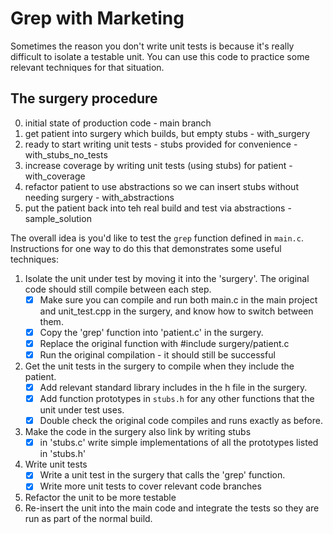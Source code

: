 Grep with Marketing
===================

Sometimes the reason you don't write unit tests is because it's really difficult to isolate a testable unit. 
You can use this code to practice some relevant techniques for that situation.

The surgery procedure
---------------------
0. initial state of production code - main branch
1. get patient into surgery which builds, but empty stubs - with_surgery
2. ready to start writing unit tests - stubs provided for convenience - with_stubs_no_tests
3. increase coverage by writing unit tests (using stubs) for patient - with_coverage
4. refactor patient to use abstractions so we can insert stubs without needing surgery - with_abstractions
5. put the patient back into teh real build and test via abstractions - sample_solution


The overall idea is you'd like to test the `grep` function defined in `main.c`. 
Instructions for one way to do this that demonstrates some useful techniques:

1. Isolate the unit under test by moving it into the 'surgery'. The original code should still compile between each step.
    - [x] Make sure you can compile and run both main.c in the main project and unit_test.cpp in the surgery, and know how to switch between them.
    - [x] Copy the 'grep' function into 'patient.c' in the surgery.
    - [x] Replace the original function with #include surgery/patient.c
    - [x] Run the original compilation - it should still be successful
    
2. Get the unit tests in the surgery to compile when they include the patient.
    - [x] Add relevant standard library includes in the h file in the surgery.
    - [x] Add function prototypes in `stubs.h` for any other functions that the unit under test uses.
    - [x] Double check the original code compiles and runs exactly as before.  

3. Make the code in the surgery also link by writing stubs
    - [x] in 'stubs.c' write simple implementations of all the prototypes listed in 'stubs.h'
   
4. Write unit tests
    - [x] Write a unit test in the surgery that calls the 'grep' function. 
    - [x] Write more unit tests to cover relevant code branches
   
5. Refactor the unit to be more testable
6. Re-insert the unit into the main code and integrate the tests so they are run as part of the normal build.
